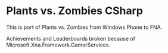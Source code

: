 # Plants vs. Zombies CSharp
This is port of Plants vs. Zombies from Windows Phone to FNA.

Achievements and Leaderboards broken because of Microsoft.Xna.Framework.GamerServices.